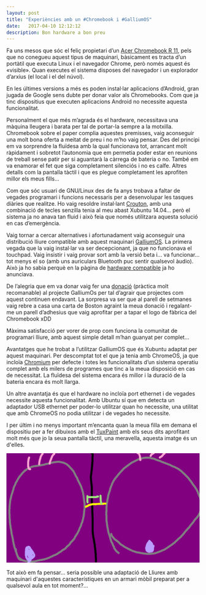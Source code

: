 ```yaml
---
layout: post
title: "Experiències amb un #Chromebook i #GalliumOS"
date:   2017-04-10 12:12:12
description: Bon hardware a bon preu
---
```

Fa uns mesos que sóc el feliç propietari d’un [Acer Chromebook R 11](https://www.acer.com/ac/es/ES/content/professional-series/acerchromebookr11c738t), pels que no conegueu aquest tipus de maquinari, bàsicament es tracta d’un portàtil que executa Linux i el navegador Chrome, però només aquest és «visible». Quan executes el sistema disposes  del navegador i un explorador d’arxius (el local i el del núvol).

En les últimes versions a més es poden instal·lar aplicacions d’Android, gran jugada de Google sens dubte per donar valor als Chromebooks. Com que ja tinc dispositius que executen aplicacions Android no necessite aquesta funcionalitat.

Personalment el que més m’agrada és el hardware, necessitava una màquina lleugera i barata per tal de portar-la sempre a la motxilla. Chromebook sobre el paper complia aquestes premisses, vaig aconseguir una molt bona oferta a meitat de preu i no m’ho vaig pensar. Des del principi em va sorprendre la fluïdesa amb la qual funcionava tot, arrancant molt ràpidament i sobretot l’autonomia que em permetia poder estar en reunions de treball sense patir per si aguantarà la càrrega de bateria o no. També em va enamorar el fet que siga completament silenciós i no es calfe. Altres detalls com la pantalla tàctil i que es plegue completament les aprofiten millor els meus fills…

Com que sóc usuari de GNU/Linux des de fa anys trobava a faltar de vegades programari i funcions necessaris per a desenvolupar les tasques diàries que realitze. Ho vaig resoldre instal·lant [Crouton](http://www.muycomputer.com/2014/12/29/ubuntu-debian-chromebook-crouton/), amb una combinació de tecles senzilla tenia al meu abast Xubuntu 14.04… però el sistema ja no anava tan fluid i això feia que només utilitzara aquesta solució en cas d’emergència.

Vaig tornar a cercar alternatives i afortunadament vaig aconseguir una distribució lliure compatible amb aquest maquinari [GalliumOS](https://galliumos.org/). La primera vegada que la vaig instal·lar va ser decepcionant, ja que no funcionava el touchpad. Vaig insistir i vaig provar sort amb la versió beta i… va funcionar… tot menys el so (amb uns auriculars Bluetooth puc sentir qualsevol àudio). Això ja ho sabia perquè en la pàgina de [hardware compatible](https://wiki.galliumos.org/Hardware_Compatibility) ja ho anunciava.

De l’alegria que em va donar vaig fer una [donació](https://galliumos.org/donate) (pràctica molt recomanable) al projecte GalliumOs per tal d’agrair que projectes com aquest continuen endavant. La sorpresa va ser que al parell de setmanes vaig rebre a casa una carta de Boston agraint la meua donació i regalant-me un parell d’adhesius que vaig aprofitar per a tapar el logo de fàbrica del Chromebook xDD

Màxima satisfacció per vorer de prop com funciona la comunitat de programari lliure, amb aquest simple detall m’han guanyat per complet…

Avantatges que he trobat a l’utilitzar GalliumOS que és Xubuntu adaptat per aquest maquinari. Per descomptat tot el que ja tenia amb ChromeOS, ja que incloïa [Chromium](https://es.wikipedia.org/wiki/Chromium_%28navegador%29) per defecte i totes les funcionalitats d’un sistema operatiu complet amb els milers de programes que tinc a la meua disposició en cas de necessitat. La fluïdesa del sistema encara és millor i la duració de la bateria encara és molt llarga.

Un altre avantatja és que el hardware no incloïa port ethernet i de vegades necessite aquesta funcionalitat. Amb Ubuntu sí que em detecta un adaptador USB ethernet per poder-lo utilitzar quan ho necessite, una utilitat que amb ChromeOS no podia utilitzar i de vegades ho necessite.

I per últim i no menys important m’encanta quan la meua filla em demana el dispositiu per a fer dibuixos amb el [TuxPaint](http://tuxpaint.org/?lang=es_ES) amb els seus dits aprofitant molt més que jo la seua pantalla tàctil, una meravella, aquesta imatge és un d'elles.

![tuxpaint](/img/01tuxpaint.png "tuxpaint")

Tot això em fa pensar... seria possible una adaptació de Lliurex amb maquinari d'aquestes característiques en un armari mòbil preparat per a qualsevol aula en tot moment?...
